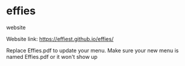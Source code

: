 # effies
website

Website link: https://effiest.github.io/effies/

Replace Effies.pdf to update your menu. Make sure your new menu is named Effies.pdf or it won't show up
